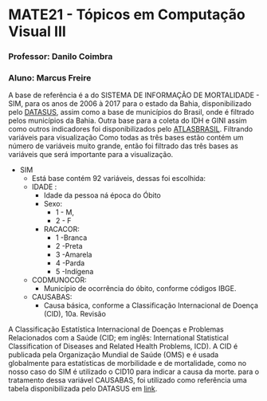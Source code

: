 # MATE21 - Tópicos em Computação Visual III
### Professor: Danilo Coimbra

### Aluno: Marcus Freire

A base de referência é a do SISTEMA DE INFORMAÇÃO DE MORTALIDADE - SIM, para os anos de 2006 à 2017 para o estado da Bahia, disponibilizado pelo [DATASUS](http://datasus.saude.gov.br/informacoes-de-saude/servicos2/transferencia-de-arquivos), assim como a base de municípios do Brasil, onde é filtrado pelos municípios da Bahia. Outra base para a coleta do IDH e GINI assim como outros indicadores foi disponibilizados pelo [ATLASBRASIL](http://www.atlasbrasil.org.br/).
Filtrando variáveis para visualização
Como todas as três bases estão contém um número de variáveis muito grande, então foi filtrado das três bases as variáveis que será importante para a visualização.

* SIM
	- Está base contém 92 variáveis, dessas foi escolhida:
  * IDADE : 
    - Idade da pessoa ná época do Óbito
	* Sexo: 
	  - 1 - M, 
	  - 2 - F
	* RACACOR:
	  - 1 -Branca
	  - 2 -Preta
	  - 3 -Amarela
	  - 4 -Parda
	  - 5 -Indígena
  * CODMUNOCOR:
    - Município de ocorrência do óbito, conforme códigos IBGE.
  * CAUSABAS:
    - Causa básica, conforme a Classificação Internacional de Doença (CID), 10a. Revisão
    
A Classificação Estatística Internacional de Doenças e Problemas Relacionados com a Saúde (CID; em inglês: International Statistical Classification of Diseases and Related Health Problems, ICD). A CID é publicada pela Organização Mundial de Saúde (OMS) e é usada globalmente para estatísticas de morbilidade e de mortalidade, como no nosso caso do SIM é utilizado o CID10 para indicar a causa da morte. para o tratamento dessa variável CAUSABAS, foi utilizado como referência uma tabela disponibilizada pelo DATASUS em [link](http://tabnet.datasus.gov.br/cgi/sih/mxcid10.htm).  
